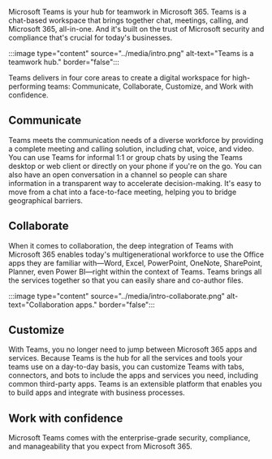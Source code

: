 Microsoft Teams is your hub for teamwork in Microsoft 365. Teams is a chat-based workspace that brings together chat, meetings, calling, and Microsoft 365, all-in-one. And it's built on the trust of Microsoft security and compliance that's crucial for today's businesses.

:::image type="content" source="../media/intro.png" alt-text="Teams is a teamwork hub." border="false":::

Teams delivers in four core areas to create a digital workspace for high-performing teams: Communicate, Collaborate, Customize, and Work with confidence.

## Communicate

Teams meets the communication needs of a diverse workforce by providing a complete meeting and calling solution, including chat, voice, and video. You can use Teams for informal 1:1 or group chats by using the Teams desktop or web client or directly on your phone if you're on the go. You can also have an open conversation in a channel so people can share information in a transparent way to accelerate decision-making. It's easy to move from a chat into a face-to-face meeting, helping you to bridge geographical barriers.

## Collaborate

When it comes to collaboration, the deep integration of Teams with Microsoft 365 enables today's multigenerational workforce to use the Office apps they are familiar with—Word, Excel, PowerPoint, OneNote, SharePoint, Planner, even Power BI—right within the context of Teams. Teams brings all the services together so that you can easily share and co-author files.

:::image type="content" source="../media/intro-collaborate.png" alt-text="Collaboration apps." border="false":::

## Customize

With Teams, you no longer need to jump between Microsoft 365 apps and services. Because Teams is the hub for all the services and tools your teams use on a day-to-day basis, you can customize Teams with tabs, connectors, and bots to include the apps and services you need, including common third-party apps. Teams is an extensible platform that enables you to build apps and integrate with business processes. 

## Work with confidence

Microsoft Teams comes with the enterprise-grade security, compliance, and manageability that you expect from Microsoft 365.  
